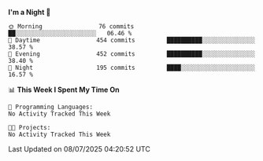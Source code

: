 <!--START_SECTION:waka-->
**I'm a Night 🦉** 

```text
🌞 Morning                76 commits          ██░░░░░░░░░░░░░░░░░░░░░░░   06.46 % 
🌆 Daytime                454 commits         ██████████░░░░░░░░░░░░░░░   38.57 % 
🌃 Evening                452 commits         ██████████░░░░░░░░░░░░░░░   38.40 % 
🌙 Night                  195 commits         ████░░░░░░░░░░░░░░░░░░░░░   16.57 % 
```


📊 **This Week I Spent My Time On** 

```text
💬 Programming Languages: 
No Activity Tracked This Week

🐱‍💻 Projects: 
No Activity Tracked This Week
```


 Last Updated on 08/07/2025 04:20:52 UTC
<!--END_SECTION:waka-->
